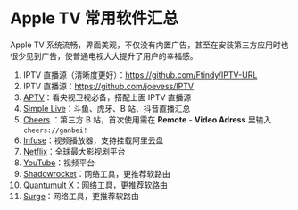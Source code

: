 # Apple TV 常用软件汇总

Apple TV 系统流畅，界面美观，不仅没有内置广告，甚至在安装第三方应用时也很少见到广告，使普通电视大大提升了用户的幸福感。

1. IPTV 直播源（清晰度更好）：https://github.com/Ftindy/IPTV-URL
2. IPTV 直播源：https://github.com/joevess/IPTV
3. [APTV](https://github.com/Kimentanm/aptv)：看央视卫视必备，搭配上面 IPTV 直播源
4. [Simple Live](https://github.com/xiaoyaocz/dart_simple_live)：斗鱼、虎牙、B 站、抖音直播汇总
5. [Cheers](https://apps.apple.com/us/app/cheers-danmu-player/id1643375332) ：第三方 B 站，首次使用需在 **Remote** - **Video Adress** 里输入 `cheers://ganbei!`
6. [Infuse](https://apps.apple.com/us/app/infuse-video-player/id1136220934)：视频播放器，支持挂载阿里云盘
7. [Netflix](https://apps.apple.com/lv/app/netflix/id363590051)：全球最大影视剧平台
8. [YouTube](https://apps.apple.com/is/app/youtube-watch-listen-stream/id544007664)：视频平台
9. [Shadowrocket](https://apps.apple.com/us/app/shadowrocket/id932747118)：网络工具，更推荐软路由
10. [Quantumult X](https://apps.apple.com/jp/app/quantumult-x/id1443988620?l=en-US)：网络工具，更推荐软路由
11. [Surge](https://kb.nssurge.com/surge-knowledge-base/guidelines/tvos)：网络工具，更推荐软路由
